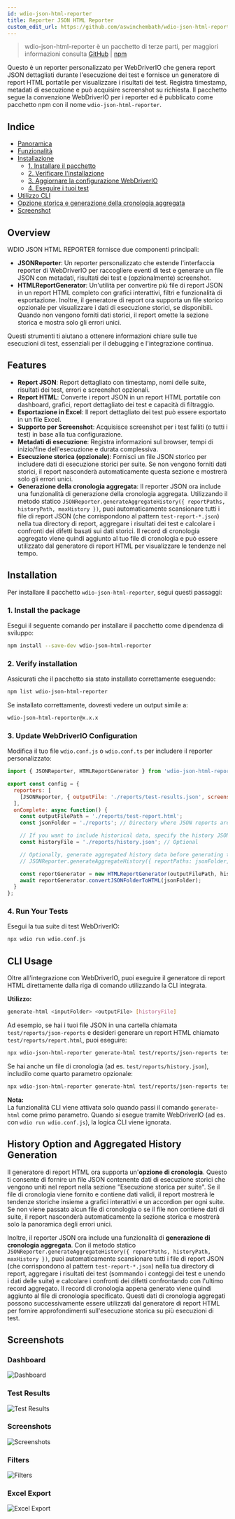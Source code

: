 ```yaml
---
id: wdio-json-html-reporter
title: Reporter JSON HTML Reporter
custom_edit_url: https://github.com/aswinchembath/wdio-json-html-reporter/edit/main/README.md
---
```



> wdio-json-html-reporter è un pacchetto di terze parti, per maggiori informazioni consulta [GitHub](https://github.com/aswinchembath/wdio-json-html-reporter) | [npm](https://www.npmjs.com/package/wdio-json-html-reporter)

Questo è un reporter personalizzato per WebDriverIO che genera report JSON dettagliati durante l'esecuzione dei test e fornisce un generatore di report HTML portatile per visualizzare i risultati dei test. Registra timestamp, metadati di esecuzione e può acquisire screenshot su richiesta. Il pacchetto segue la convenzione WebDriverIO per i reporter ed è pubblicato come pacchetto npm con il nome `wdio-json-html-reporter`.

## Indice

- [Panoramica](#overview)
- [Funzionalità](#features)
- [Installazione](#installation)
  - [1. Installare il pacchetto](#1-install-the-package)
  - [2. Verificare l'installazione](#2-verify-installation)
  - [3. Aggiornare la configurazione WebDriverIO](#3-update-webdriverio-configuration)
  - [4. Eseguire i tuoi test](#4-run-your-tests)
- [Utilizzo CLI](#cli-usage)
- [Opzione storica e generazione della cronologia aggregata](#history-option-and-aggregated-history-generation)
- [Screenshot](#screenshots)

## Overview

WDIO JSON HTML REPORTER fornisce due componenti principali:

- **JSONReporter**: Un reporter personalizzato che estende l'interfaccia reporter di WebDriverIO per raccogliere eventi di test e generare un file JSON con metadati, risultati dei test e (opzionalmente) screenshot.
- **HTMLReportGenerator**: Un'utilità per convertire più file di report JSON in un report HTML completo con grafici interattivi, filtri e funzionalità di esportazione. Inoltre, il generatore di report ora supporta un file storico opzionale per visualizzare i dati di esecuzione storici, se disponibili. Quando non vengono forniti dati storici, il report omette la sezione storica e mostra solo gli errori unici.

Questi strumenti ti aiutano a ottenere informazioni chiare sulle tue esecuzioni di test, essenziali per il debugging e l'integrazione continua.

## Features

- **Report JSON**: Report dettagliato con timestamp, nomi delle suite, risultati dei test, errori e screenshot opzionali.
- **Report HTML**: Converte i report JSON in un report HTML portatile con dashboard, grafici, report dettagliato dei test e capacità di filtraggio.
- **Esportazione in Excel**: Il report dettagliato dei test può essere esportato in un file Excel.
- **Supporto per Screenshot**: Acquisisce screenshot per i test falliti (o tutti i test) in base alla tua configurazione.
- **Metadati di esecuzione**: Registra informazioni sul browser, tempi di inizio/fine dell'esecuzione e durata complessiva.
- **Esecuzione storica (opzionale)**: Fornisci un file JSON storico per includere dati di esecuzione storici per suite. Se non vengono forniti dati storici, il report nasconderà automaticamente questa sezione e mostrerà solo gli errori unici.
- **Generazione della cronologia aggregata**: Il reporter JSON ora include una funzionalità di generazione della cronologia aggregata. Utilizzando il metodo statico `JSONReporter.generateAggregateHistory({ reportPaths, historyPath, maxHistory })`, puoi automaticamente scansionare tutti i file di report JSON (che corrispondono al pattern `test-report-*.json`) nella tua directory di report, aggregare i risultati dei test e calcolare i confronti dei difetti basati sui dati storici. Il record di cronologia aggregato viene quindi aggiunto al tuo file di cronologia e può essere utilizzato dal generatore di report HTML per visualizzare le tendenze nel tempo.

## Installation

Per installare il pacchetto `wdio-json-html-reporter`, segui questi passaggi:

### 1. Install the package

Esegui il seguente comando per installare il pacchetto come dipendenza di sviluppo:

```bash
npm install --save-dev wdio-json-html-reporter
```

### 2. Verify installation

Assicurati che il pacchetto sia stato installato correttamente eseguendo:

```bash
npm list wdio-json-html-reporter
```

Se installato correttamente, dovresti vedere un output simile a:

```bash
wdio-json-html-reporter@x.x.x
```

### 3. Update WebDriverIO Configuration

Modifica il tuo file `wdio.conf.js` o `wdio.conf.ts` per includere il reporter personalizzato:

```javascript
import { JSONReporter, HTMLReportGenerator } from 'wdio-json-html-reporter';

export const config = {
  reporters: [
    [JSONReporter, { outputFile: './reports/test-results.json', screenshotOption: 'OnFailure' }],  // Options: "No", "OnFailure", "Full"
  ],
  onComplete: async function() {
    const outputFilePath = './reports/test-report.html';
    const jsonFolder = './reports'; // Directory where JSON reports are saved

    // If you want to include historical data, specify the history JSON file path here.
    const historyFile = './reports/history.json'; // Optional

    // Optionally, generate aggregated history data before generating the HTML report.
    // JSONReporter.generateAggregateHistory({ reportPaths: jsonFolder, historyPath: historyFile });

    const reportGenerator = new HTMLReportGenerator(outputFilePath, historyFile);
    await reportGenerator.convertJSONFolderToHTML(jsonFolder);
  }
};
```

### 4. Run Your Tests

Esegui la tua suite di test WebDriverIO:

```bash
npx wdio run wdio.conf.js
```

## CLI Usage

Oltre all'integrazione con WebDriverIO, puoi eseguire il generatore di report HTML direttamente dalla riga di comando utilizzando la CLI integrata.

**Utilizzo:**

```bash
generate-html <inputFolder> <outputFile> [historyFile]
```

Ad esempio, se hai i tuoi file JSON in una cartella chiamata `test/reports/json-reports` e desideri generare un report HTML chiamato `test/reports/report.html`, puoi eseguire:

```bash
npx wdio-json-html-reporter generate-html test/reports/json-reports test/reports/report.html
```

Se hai anche un file di cronologia (ad es. `test/reports/history.json`), includilo come quarto parametro opzionale:

```bash
npx wdio-json-html-reporter generate-html test/reports/json-reports test/reports/report.html test/reports/history.json
```

**Nota:**  
La funzionalità CLI viene attivata solo quando passi il comando `generate-html` come primo parametro. Quando si esegue tramite WebDriverIO (ad es. con `wdio run wdio.conf.js`), la logica CLI viene ignorata.

## History Option and Aggregated History Generation

Il generatore di report HTML ora supporta un'**opzione di cronologia**. Questo ti consente di fornire un file JSON contenente dati di esecuzione storici che vengono uniti nel report nella sezione "Esecuzione storica per suite". Se il file di cronologia viene fornito e contiene dati validi, il report mostrerà le tendenze storiche insieme a grafici interattivi e un accordion per ogni suite. Se non viene passato alcun file di cronologia o se il file non contiene dati di suite, il report nasconderà automaticamente la sezione storica e mostrerà solo la panoramica degli errori unici.

Inoltre, il reporter JSON ora include una funzionalità di **generazione di cronologia aggregata**. Con il metodo statico `JSONReporter.generateAggregateHistory({ reportPaths, historyPath, maxHistory })`, puoi automaticamente scansionare tutti i file di report JSON (che corrispondono al pattern `test-report-*.json`) nella tua directory di report, aggregare i risultati dei test (sommando i conteggi dei test e unendo i dati delle suite) e calcolare i confronti dei difetti confrontando con l'ultimo record aggregato. Il record di cronologia appena generato viene quindi aggiunto al file di cronologia specificato. Questi dati di cronologia aggregati possono successivamente essere utilizzati dal generatore di report HTML per fornire approfondimenti sull'esecuzione storica su più esecuzioni di test.

## Screenshots

### Dashboard  
![Dashboard](https://github.com/aswinchembath/wdio-json-html-reporter/blob/main/lib/assets/dashboard.png)

### Test Results  
![Test Results](https://github.com/aswinchembath/wdio-json-html-reporter/blob/main/lib/assets/testdetails.png)

### Screenshots  
![Screenshots](https://github.com/aswinchembath/wdio-json-html-reporter/blob/main/lib/assets/screesnshots.png)

### Filters  
![Filters](https://github.com/aswinchembath/wdio-json-html-reporter/blob/main/lib/assets/filters.png)

### Excel Export  
![Excel Export](https://github.com/aswinchembath/wdio-json-html-reporter/blob/main/lib/assets/exportedfile.png)